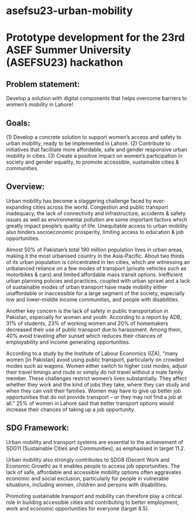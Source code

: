 ﻿# asefsu23-urban-mobility

# Prototype development for the 23rd ASEF Summer University (ASEFSU23) hackathon

## Problem statement:
Develop a solution with digital components that helps overcome barriers to women’s mobility in Lahore!

## Goals:
(1) Develop a concrete solution to support women’s access and safety to urban mobility, ready to be implemented in Lahore.
(2) Contribute to initiatives that facilitate more affordable, safe and gender responsive urban mobility in cities.
(3) Create a positive impact on women’s participation in society and gender equality, to promote accessible, sustainable cities & communities.

## Overview:
Urban mobility has become a staggering challenge faced by ever-expanding cities across the world. Congestion and public transport inadequacy, the lack of connectivity and infrastructure, accidents & safety issues as well as environmental pollution are some important factors which greatly impact people’s quality of life. Unequitable access to urban mobility also hinders socioeconomic prosperity, limiting access to education & job opportunities.

Almost 50% of Pakistan’s total 190 million population lives in urban areas, making it the most urbanised country in the Asia-Pacific. About two thirds of its urban population is concentrated in ten cities, which are witnessing an unbalanced reliance on a few modes of transport (private vehicles such as motorbikes & cars) and limited affordable mass transit options. Inefficient urban planning
policies and practices, coupled with urban sprawl and a lack of sustainable modes of urban transport have made mobility either unaffordable or inaccessible for a large segment of the society, especially low and lower-middle income communities, and people with disabilities.

Another key concern is the lack of safety in public transportation in Pakistan, especially for women and youth. According to a report by ADB, 31% of students, 23% of working women and 20% of homemakers decreased their use of public transport due to harassment. Among them, 40% avoid traveling after sunset which reduces their chances of employability and income generating opportunities.

According to a study by the Institute of Labour Economics (IZA), “many women [in Pakistan] avoid using public transport, particularly on crowded modes such as wagons. Women either switch to higher cost modes, adjust their travel timings and route or simply do not travel
without a male family member. These challenges restrict women’s lives substantially. They affect whether they work and the kind of jobs they take, where they can study and when they can visit their families. Women may have to give up better job opportunities that do not
provide transport – or they may not find a job at all.” 25% of women in Lahore said that better transport options would increase their chances of taking up a job opportunity.

## SDG Framework:
Urban mobility and transport systems are essential to the achievement of SDG11 (Sustainable Cities and Communities), as emphasised in target 11.2.

Urban mobility also strongly contributes to SDG8 (Decent Work and Economic Growth) as it enables people to access job opportunities. The lack of safe, affordable and accessible mobility options often aggravates economic and social exclusion, particularly for people in vulnerable situations, including women, children and persons with disabilities.

Promoting sustainable transport and mobility can therefore play a critical role in building accessible cities and contributing to better employment, work and economic opportunities for everyone (target 8.5).
